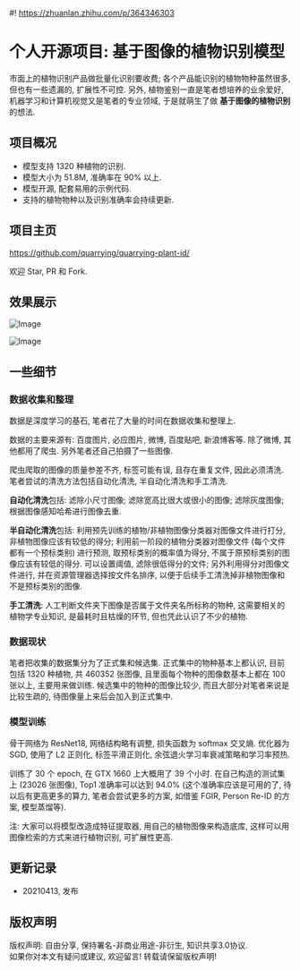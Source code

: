 #! https://zhuanlan.zhihu.com/p/364346303
# 个人开源项目: 基于图像的植物识别模型

市面上的植物识别产品做批量化识别要收费; 各个产品能识别的植物物种虽然很多, 但也有一些遗漏的, 扩展性不可控. 另外, 植物鉴别一直是笔者想培养的业余爱好, 机器学习和计算机视觉又是笔者的专业领域, 于是就萌生了做 **基于图像的植物识别** 的想法. 

## 项目概况
- 模型支持 1320 种植物的识别.
- 模型大小为 51.8M, 准确率在 90% 以上.
- 模型开源, 配套易用的示例代码.
- 支持的植物物种以及识别准确率会持续更新.

## 项目主页
<https://github.com/quarrying/quarrying-plant-id/>

欢迎 Star, PR 和 Fork.

## 效果展示

![Image](https://pic4.zhimg.com/80/v2-9c306a0bc855424eae52ab25c3965286.png)

![Image](https://pic4.zhimg.com/80/v2-b1e820384a6744694e3046a2c94ae5c2.png)

## 一些细节

### 数据收集和整理

数据是深度学习的基石, 笔者花了大量的时间在数据收集和整理上.

数据的主要来源有: 百度图片, 必应图片, 微博, 百度贴吧, 新浪博客等. 除了微博, 其他都用了爬虫. 另外笔者还自己拍摄了一些图像.

爬虫爬取的图像的质量参差不齐, 标签可能有误, 且存在重复文件, 因此必须清洗. 笔者尝试的清洗方法包括自动化清洗, 半自动化清洗和手工清洗.

**自动化清洗**包括: 滤除小尺寸图像; 滤除宽高比很大或很小的图像; 滤除灰度图像; 根据图像感知哈希进行图像去重.

**半自动化清洗**包括: 利用预先训练的植物/非植物图像分类器对图像文件进行打分, 非植物图像应该有较低的得分; 利用前一阶段的植物分类器对图像文件 (每个文件都有一个预标类别) 进行预测, 取预标类别的概率值为得分, 不属于原预标类别的图像应该有较低的得分. 可以设置阈值, 滤除很低得分的文件; 另外利用得分对图像文件进行, 并在资源管理器选择按文件名排序, 以便于后续手工清洗掉非植物图像和不是预标类别的图像.

**手工清洗**: 人工判断文件夹下图像是否属于文件夹名所标称的物种, 这需要相关的植物学专业知识, 是最耗时且枯燥的环节, 但也凭此认识了不少的植物.


### 数据现状

笔者把收集的数据集分为了正式集和候选集. 正式集中的物种基本上都认识, 目前包括 1320 种植物, 共 460352 张图像, 且里面每个物种的图像数基本上都在 100 张以上, 主要用来做训练. 候选集中的物种的图像比较少, 而且大部分对笔者来说是比较生疏的, 待图像量上来后会加入到正式集中. 


### 模型训练
骨干网络为 ResNet18, 网络结构略有调整, 损失函数为 softmax 交叉熵. 优化器为 SGD, 使用了 L2 正则化, 标签平滑正则化, 余弦退火学习率衰减策略和学习率预热.

训练了 30 个 epoch, 在 GTX 1660 上大概用了 39 个小时. 在自己构造的测试集上 (23026 张图像), Top1 准确率可以达到 94.0% (这个准确率应该是可用的了, 待以后有更高更多的算力, 笔者会尝试更多的方案, 如借鉴 FGIR, Person Re-ID 的方案, 模型蒸馏等).

注: 大家可以将模型改造成特征提取器, 用自己的植物图像来构造底库, 这样可以用图像检索的方式来进行植物识别, 可扩展性更高.


## **更新记录**
- 20210413, 发布

## **版权声明**
版权声明: 自由分享, 保持署名-非商业用途-非衍生, 知识共享3.0协议.  
如果你对本文有疑问或建议, 欢迎留言! 转载请保留版权声明!

